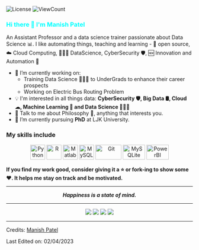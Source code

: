 ![License](https://img.shields.io/github/license/Thomas-George-T/Thomas-George-T?style=flat)
![ViewCount](https://views.whatilearened.today/views/github/patelmanishv/patelmanishv.svg?cache=remove)

<h3 style = "color:cyan"> Hi there 👋 I'm Manish Patel </h3>

An Assistant Professor and a data science trainer passionate about Data Science :bar_chart:. I like automating things, teaching and learning  - 📜 open source, :cloud: Cloud Computing, 👨🏻‍💻 DataScience, CyberSecurity 🛡️,  :new: Innovation and Automation :robot: 



- 🔭 I’m currently working on:
	- Training Data Science 👨🏻‍💻 to UnderGrads to enhance their career prospects
	- Working on Electric Bus Routing Problem 
- :bulb: I'm interested in all things data: **CyberSecurity 🛡️, Big Data 🛢️, Cloud ☁, Machine Learning 🤖 and Data Science 👨🏻‍💻**
- 💬 Talk to me about Philosophy  :brain:, anything that interests you.
- 🌱 I’m currently pursuing **PhD** at LJK University.

### My skills include

<p align="center">
	<img title="Python" alt="Python" src="https://raw.githubusercontent.com/Thomas-George-T/Thomas-George-T/master/assets/python.svg" width="40" height="40" />
	<img title="R" alt="R" src="https://upload.wikimedia.org/wikipedia/commons/thumb/1/1b/R_logo.svg/2560px-R_logo.svg.png" width="40" height="40" />
	<img title="Matlab" alt="Matlab" src="https://upload.wikimedia.org/wikipedia/commons/thumb/2/21/Matlab_Logo.png/667px-Matlab_Logo.png" width="40" height="40" />
	<img title="MySQL" alt="MySQL" src="https://raw.githubusercontent.com/Thomas-George-T/Thomas-George-T/master/assets/mysql.svg" width="40" height="40" />
	<img title="Git" alt="Git" src="https://raw.githubusercontent.com/Thomas-George-T/Thomas-George-T/master/assets/git.svg" width="70" height="40" />
	<img title="MySQLite" alt="MySQLite" src="https://upload.wikimedia.org/wikipedia/commons/thumb/3/38/SQLite370.svg/1200px-SQLite370.svg.png" width="60" height="40" />
  <img title="PowerBI" alt="PowerBI" src="https://upload.wikimedia.org/wikipedia/commons/thumb/c/cf/New_Power_BI_Logo.svg/2048px-New_Power_BI_Logo.svg.png" width="60" height="40" />
</p>

**If you find my work good, consider giving it a :star: or fork-ing to show some :heart:. It helps me stay on track and be motivated.**
<hr>
<p align="center">
	<b> <i> Happiness is a state of mind.</i></b>

</p>
<hr>
<p align="center">
<a target="_blank" href="https://www.linkedin.com/in/manishkumar-patel-6503b0b6/"><img src="https://img.shields.io/badge/-LinkedIn-0077B5?style=for-the-badge&logo=Linkedin&logoColor=white"></img></a>
<a target="_blank" href="mailto:manish.patel@ljinstitutes.edu.in"><img src="https://img.shields.io/badge/-Gmail-D14836?style=for-the-badge&logo=Gmail&logoColor=white"></img></a>
<a target="_blank" href="https://github.com/patelmanishv/"><img src="https://img.shields.io/badge/github-%23121011.svg?style=for-the-badge&logo=github&logoColor=white"></img></a>
<a target="_blank" href="https://www.researchgate.net/profile/Manishkumar-Patel-8?ev=hdr_xprf"><img src="https://img.shields.io/badge/ResearchGate-00CCBB?style=for-the-badge&logo=ResearchGate&logoColor=white"></img></a>
</p>

-----

Credits: [Manish Patel](https://github.com/patelmanishv/)

Last Edited on: 02/04/2023
